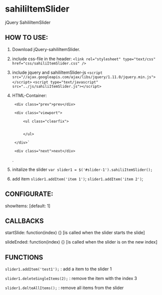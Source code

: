sahiliItemSlider
================

jQuery SahiliItemSlider

## HOW TO USE:
 
1. Download jQuery-sahiliItemSlider.

2. include css-file in the header: `<link rel="stylesheet" type="text/css" href="css/sahiliItemSlider.css" />`

3. include jquery and sahiliItemSlider-js 
   `<script src="//ajax.googleapis.com/ajax/libs/jquery/1.11.0/jquery.min.js"></script>`
   `<script type="text/javascript" src="../js/sahiliItemSlider.js"></script>`

4. HTML-Container:
   <div class="sahiliItemSlider clearfix" id="slider-1">

        <div class="prev">prev</div>

        <div class="viewport">

            <ul class="clearfix">

                
            </ul>

        </div>`

        <div class="next">next</div>

    </div>.

5. initalize the slider `var slider1 = $('#slider-1').sahiliItemSlider();`

6. add item 
   `slider1.addItem('item 1')`;
   `slider1.addItem('item 2')`;


## CONFIGURATE:
  showItems: [default: 1]
  
## CALLBACKS
  startSlide: function(index) {} [is called when the slider starts the slide]
  
  slideEnded: function(index) {} [is called when the slider is on the new index]
  
## FUNCTIONS
  `slider1.addItem('test1');` : add a item to the slider 1
  
  `slider1.deleteSingleItems(2);` : remove the item with the index 3
  
  `slider1.delteAllItems();` : remove all items from the slider
